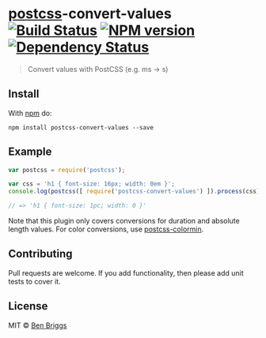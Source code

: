 # [postcss][postcss]-convert-values [![Build Status](https://travis-ci.org/ben-eb/postcss-convert-values.svg?branch=master)][ci] [![NPM version](https://badge.fury.io/js/postcss-convert-values.svg)][npm] [![Dependency Status](https://gemnasium.com/ben-eb/postcss-convert-values.svg)][deps]

> Convert values with PostCSS (e.g. ms -> s)

## Install

With [npm](https://npmjs.org/package/postcss-convert-values) do:

```
npm install postcss-convert-values --save
```

## Example

```js
var postcss = require('postcss');

var css = 'h1 { font-size: 16px; width: 0em }';
console.log(postcss([ require('postcss-convert-values') ]).process(css).css);

// => 'h1 { font-size: 1pc; width: 0 }'
```

Note that this plugin only covers conversions for duration and absolute length
values. For color conversions, use [postcss-colormin][colormin].

## Contributing

Pull requests are welcome. If you add functionality, then please add unit tests
to cover it.

## License

MIT © [Ben Briggs](http://beneb.info)

[ci]:       https://travis-ci.org/ben-eb/postcss-convert-values
[colormin]: https://github.com/ben-eb/postcss-colormin
[deps]:     https://gemnasium.com/ben-eb/postcss-convert-values
[npm]:      http://badge.fury.io/js/postcss-convert-values
[postcss]:  https://github.com/postcss/postcss

